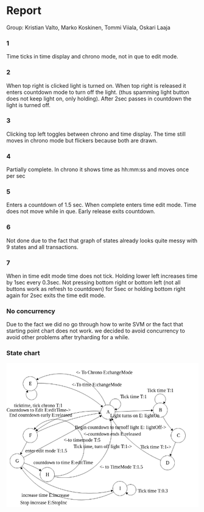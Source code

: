 # Report #

Group: Kristian Valto, Marko Koskinen, Tommi Viiala, Oskari Laaja

### 1 ###
Time ticks in time display and chrono mode, not in que to edit mode.
### 2 ###
When top right is clicked light is turned on. When top right is released it enters countdown mode to turn off the light. (thus spamming light button does not keep light on, only holding). After 2sec passes in countdown the light is turned off.
### 3 ###
Clicking top left toggles between chrono and time display. The time still moves in chrono mode but flickers because both are drawn.
### 4 ###
Partially complete. In chrono it shows time as hh:mm:ss and moves once per sec
### 5 ###
Enters a countdown of 1.5 sec. When complete enters time edit mode. Time does not move while in que. Early release exits countdown.
### 6 ###
Not done due to the fact that graph of states already looks quite messy with 9 states and all transactions.
### 7 ###
When in time edit mode time does not tick. Holding lower left increases time by 1sec every 0.3sec. Not pressing bottom right or bottom left (not all buttons work as refresh to countdown) for 5sec or holding bottom right again for 2sec exits the time edit mode.
### No concurrency ###
Due to the fact we did no go through how to write SVM or the fact that starting point chart does not work. we decided to avoid concurrency to avoid other problems after tryharding for a while. 

### State chart ###



![Chart of states and their transitions](/chart.png)
